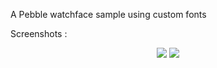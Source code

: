 A Pebble watchface sample using custom fonts

Screenshots :

<p align="center">
  <img src="https://cloud.githubusercontent.com/assets/3009041/16414610/8a74c2c0-3d30-11e6-85a4-f21339f0fd9e.png" />
  <img src="https://cloud.githubusercontent.com/assets/3009041/16414623/a48fea86-3d30-11e6-92e7-fb8102856477.png" />
</p>
